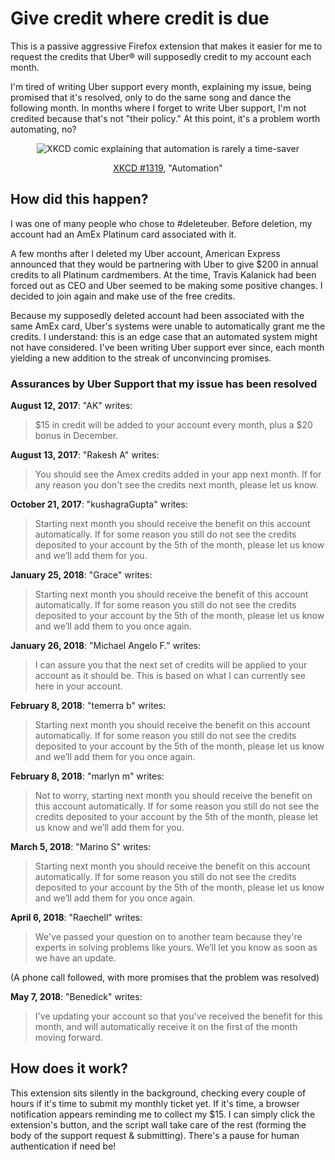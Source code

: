# Give credit where credit is due
This is a passive aggressive Firefox extension that makes it easier for
me to request the credits that Uber® will supposedly credit to my
account each month.

I'm tired of writing Uber support every month, explaining my issue,
being promised that it's resolved, only to do the same song and dance
the following month. In months where I forget to write Uber support, I'm
not credited because that's not "their policy." At this point, it's a
problem worth automating, no?

<p align="center">
  <img src="https://imgs.xkcd.com/comics/automation.png"
       alt="XKCD comic explaining that automation is rarely a time-saver"/>
</p>

<p align="center">
  <a href="https://xkcd.com/1319">XKCD #1319</a>, "Automation"
</p>


## How did this happen?
I was one of many people who chose to #deleteuber. Before deletion, my
account had an AmEx Platinum card associated with it.

A few months after I deleted my Uber account, American Express announced
that they would be partnering with Uber to give $200 in annual credits
to all Platinum cardmembers. At the time, Travis Kalanick had been
forced out as CEO and Uber seemed to be making some positive changes. I
decided to join again and make use of the free credits.

Because my supposedly deleted account had been associated with the
same AmEx card, Uber's systems were unable to automatically grant me the
credits. I understand: this is an edge case that an automated system
might not have considered. I've been writing Uber support ever since,
each month yielding a new addition to the streak of unconvincing
promises.

### Assurances by Uber Support that my issue has been resolved

**August 12, 2017**: "AK" writes:

> $15 in credit will be added to your account every month, plus a $20
> bonus in December.

**August 13, 2017**: "Rakesh A" writes:

> You should see the Amex credits added in your app next month. If for
> any reason you don't see the credits next month, please let us know.

**October 21, 2017**: "kushagraGupta" writes:

> Starting next month you should receive the benefit on this account
> automatically. If for some reason you still do not see the credits
> deposited to your account by the 5th of the month, please let us know
> and we’ll add them for you.

**January 25, 2018**: "Grace" writes:

> Starting next month you should receive the benefit of this account
> automatically. If for some reason you still do not see the credits
> deposited to your account by the 5th of the month, please let us know
> and we’ll add them to you once again.

**January 26, 2018**: "Michael Angelo F." writes:

> I can assure you that the next set of credits will be applied to your
> account as it should be. This is based on what I can currently see
> here in your account.

**February 8, 2018**: "temerra b" writes:

> Starting next month you should receive the benefit on this account
> automatically. If for some reason you still do not see the credits
> deposited to your account by the 5th of the month, please let us know
> and we’ll add them for you once again.

**February 8, 2018**: "marlyn m" writes:

> Not to worry, starting next month you should receive the benefit on
> this account automatically. If for some reason you still do not see
> the credits deposited to your account by the 5th of the month, please
> let us know and we’ll add them for you.

**March 5, 2018**: "Marino S" writes:

> Starting next month you should receive the benefit on this account
> automatically. If for some reason you still do not see the credits
> deposited to your account by the 5th of the month, please let us know
> and we’ll add them for you once again.

**April 6, 2018**: "Raechell" writes:

> We've passed your question on to another team because they're experts
> in solving problems like yours. We’ll let you know as soon as we have
> an update.

(A phone call followed, with more promises that the problem was resolved)

**May 7, 2018**: "Benedick" writes:

> I've updating your account so that you've received the benefit for
> this month, and will automatically receive it on the first of the
> month moving forward.


## How does it work?
This extension sits silently in the background, checking every couple of
hours if it's time to submit my monthly ticket yet. If it's time, a
browser notification appears reminding me to collect my $15. I can
simply click the extension's button, and the script wall take care of
the rest (forming the body of the support request & submitting). There's
a pause for human authentication if need be!
